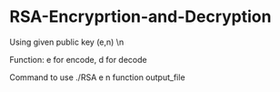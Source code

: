 # RSA-Encryprtion-and-Decryption

Using given public key (e,n) \n

Function: e for encode, d for decode 

Command to use ./RSA e n function output_file

